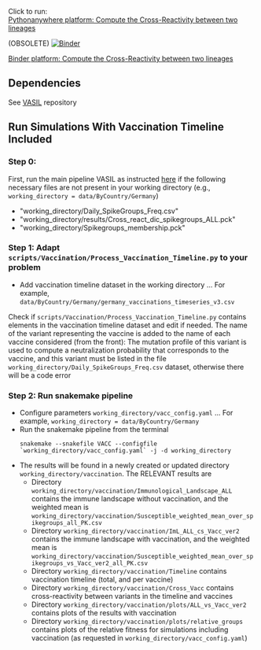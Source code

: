 Click to run:  
[Pythonanywhere platform: Compute the Cross-Reactivity between two lineages](https://projects-raharinirina.pythonanywhere.com/vasil/FoldR_PNeut/)

(OBSOLETE)
[![Binder](https://mybinder.org/badge_logo.svg)](https://mybinder.org/v2/gh/AlexiaNomena/VASIL_Extra/HEAD?urlpath=%2Fvoila%2Frender%2FCross_Demo.ipynb)

[Binder platform: Compute the Cross-Reactivity between two lineages](https://mybinder.org/v2/gh/AlexiaNomena/VASIL_Extra/HEAD?urlpath=%2Fvoila%2Frender%2FCross_Demo.ipynb)

## Dependencies

See [VASIL](https://github.com/KleistLab/VASIL/tree/main) repository 

## Run Simulations With Vaccination Timeline Included

### Step 0: 
First, run the main pipeline VASIL as instructed [here](https://github.com/KleistLab/VASIL/tree/main) if the following necessary files are not present in your working directory (e.g., `working_directory = data/ByCountry/Germany`)
- "working_directory/Daily_SpikeGroups_Freq.csv"
- "working_directory/results/Cross_react_dic_spikegroups_ALL.pck"
- "working_directory/Spikegroups_membership.pck"

### Step 1: Adapt `scripts/Vaccination/Process_Vaccination_Timeline.py` to your problem

- Add vaccination timeline dataset in the working directory ... For example, `data/ByCountry/Germany/germany_vaccinations_timeseries_v3.csv`
  
Check if `scripts/Vaccination/Process_Vaccination_Timeline.py` contains elements in the vaccination timeline dataset and edit if needed.
The name of the variant representing the vaccine is added to the name of each vaccine considered (from the front): The mutation profile of this variant is used to compute a neutralization probability that corresponds to the vaccine, and this variant must be listed in the file `working_directory/Daily_SpikeGroups_Freq.csv` dataset, otherwise there will be a code error


### Step 2: Run snakemake pipeline

- Configure parameters `working_directory/vacc_config.yaml` ... For example, `working_directory = data/ByCountry/Germany`
- Run the snakemake pipeline from the terminal
  ```
  snakemake --snakefile VACC --configfile `working_directory/vacc_config.yaml` -j -d working_directory
  ```
- The results will be found in a newly created or updated directory `working_directory/vaccination`. The RELEVANT results are
  * Directory `working_directory/vaccination/Immunological_Landscape_ALL` contains the immune landscape without vaccination, and the weighted mean is `working_directory/vaccination/Susceptible_weighted_mean_over_spikegroups_all_PK.csv`
  * Directory `working_directory/vaccination/ImL_ALL_cs_Vacc_ver2` contains the immune landscape with vaccination, and the weighted mean is `working_directory/vaccination/Susceptible_weighted_mean_over_spikegroups_vs_Vacc_ver2_all_PK.csv`
  * Directory `working_directory/vaccination/Timeline` contains vaccination timeline (total, and per vaccine)
  * Directory `working_directory/vaccination/Cross_Vacc` contains cross-reactivity between variants in the timeline and vaccines
  * Directory `working_directory/vaccination/plots/ALL_vs_Vacc_ver2` contains plots of the results with vaccination
  * Directory `working_directory/vaccination/plots/relative_groups` contains plots of the relative fitness for simulations including vaccination (as requested in `working_directory/vacc_config.yaml`)

